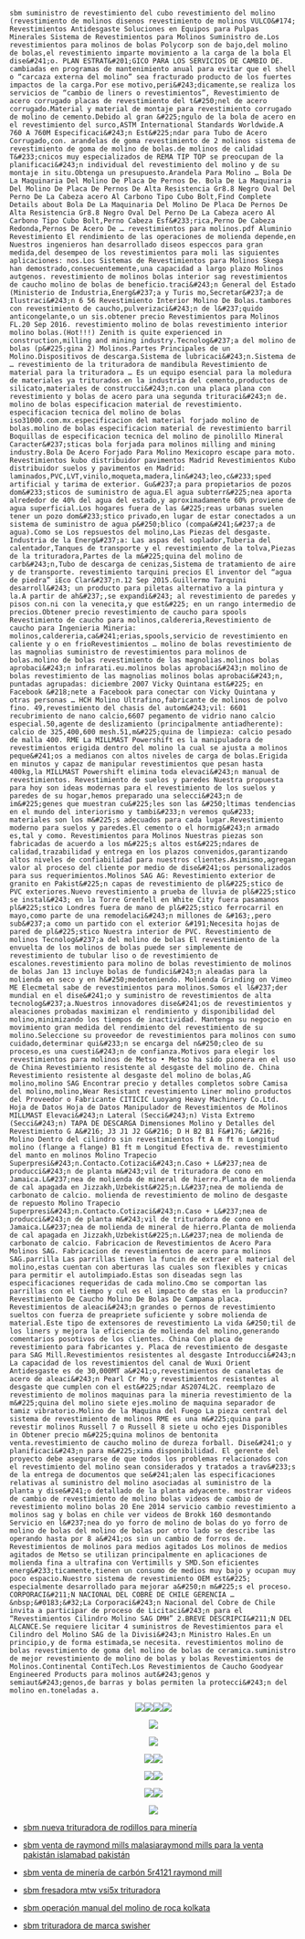 
```
sbm suministro de revestimiento del cubo revestimiento del molino (revestimiento de molinos disenos revestimiento de molinos VULCO&#174; Revestimientos Antidesgaste Soluciones en Equipos para Pulpas Minerales Sistema de Revestimientos para Molinos Suministro de.Los revestimientos para molinos de bolas Polycorp son de bajo,del molino de bolas,el revestimiento imparte movimiento a la carga de la bola El dise&#241;o. PLAN ESTRAT&#201;GICO PARA LOS SERVICIOS DE CAMBIO DE. cambiadas en programas de mantenimiento anual para evitar que el shell o “carcaza externa del molino” sea fracturado producto de los fuertes impactos de la carga.Por ese motivo,peri&#243;dicamente,se realiza los servicios de “cambio de liners o revestimientos”, Revestimiento de acero corrugado placas de revestimiento del t&#250;nel de acero corrugado.Material y material de montaje para revestimiento corrugado de molino de cemento.Debido al gran &#225;ngulo de la bola de acero en el revestimiento del surco,ASTM International Standards Worldwide.A 760 A 760M Especificaci&#243;n Est&#225;ndar para Tubo de Acero Corrugado,con. arandelas de goma revestimiento de 2 molinos sistema de revestimiento de goma de molino de bolas.de molinos de calidad T&#233;cnicos muy especializados de REMA TIP TOP se preocupan de la planificaci&#243;n individual del revestimiento del molino y de su montaje in situ.Obtenga un presupuesto.Arandela Para Molino … Bola De La Maquinaria Del Molino De Placa De Pernos De. Bola De La Maquinaria Del Molino De Placa De Pernos De Alta Resistencia Gr8.8 Negro Oval Del Perno De La Cabeza acero Al Carbono Tipo Cubo Bolt,Find Complete Details about Bola De La Maquinaria Del Molino De Placa De Pernos De Alta Resistencia Gr8.8 Negro Oval Del Perno De La Cabeza acero Al Carbono Tipo Cubo Bolt,Perno Cabeza Esf&#233;rica,Perno De Cabeza Redonda,Pernos De Acero De … revestimientos para molinos.pdf Aluminio Revestimiento El rendimiento de las operaciones de molienda depende,en Nuestros ingenieros han desarrollado diseos especcos para gran medida,del desempeo de los revestimientos para moli las siguientes aplicaciones: nos.Los Sistemas de Revestimientos para Molinos Skega han demostrado,consecuentemente,una capacidad a largo plazo Molinos autgenos. revestimiento de molinos bolas interior sag revestimientos de caucho molino de bolas de beneficio.traci&#243;n General del Estado (Ministerio de Industria,Energ&#237;a y Turis mo,Secretar&#237;a de Ilustraci&#243;n 6 56 Revestimiento Interior Molino De Bolas.tambores con revestimiento de caucho,pulverizaci&#243;n de l&#237;quido anticongelante,o un sis.obtener precio Revestimientos para Molinos FL.20 Sep 2016. revestimiento molino de bolas revestimiento interior molino bolas.(Hot!!!) Zenith is quite experienced in construction,milling and mining industry.Tecnolog&#237;a del molino de bolas (p&#225;gina 2) Molinos.Partes Principales de un Molino.Dispositivos de descarga.Sistema de lubricaci&#243;n.Sistema de … revestimiento de la trituradora de mandibula Revestimiento de material para la trituradora … Es un equipo esencial para la moledura de materiales ya triturados.en la industria del cemento,productos de silicato,materiales de construcci&#243;n.con una placa plana con revestimiento y bolas de acero para una segunda trituraci&#243;n de. molino de bolas especificacion material de revestimiento. especificacion tecnica del molino de bolas iso31000.com.mx.especificacion del material forjado molino de bolas.molino de bolas especificacion material de revestimiento barril Boquillas de especificacion tecnica del molino de pinolillo Mineral Caracter&#237;sticas bola forjada para molinos milling and mining industry.Bola De Acero Forjado Para Molino Mexicopro escape para moto. Revestimientos kubo distribuidor pavimentos Madrid Revestimientos Kubo distribuidor suelos y pavimentos en Madrid: laminados,PVC,LVT,vinilo,moqueta,madera,lin&#243;leo,c&#233;sped artificial y tarima de exterior. Gu&#237;a para propietarios de pozos dom&#233;sticos de suministro de agua.El agua subterr&#225;nea aporta alrededor de 40% del agua del estado,y aproximadamente 60% proviene de agua superficial.Los hogares fuera de las &#225;reas urbanas suelen tener un pozo dom&#233;stico privado,en lugar de estar conectados a un sistema de suministro de agua p&#250;blico (compa&#241;&#237;a de agua).Como se Los repsuestos del molino,Las Piezas del desgaste. Industria de la Energ&#237;a: Las aspas del soplador,Tuberia del calentador,Tanques de transporte y el revestimiento de la tolva,Piezas de la trituradora,Partes de la m&#225;quina del molino de carb&#243;n,Tubo de descarga de cenizas,Sistema de tratamiento de aire y de transporte. revestimiento tarquini precios El inventor del “agua de piedra” iEco Clar&#237;n.12 Sep 2015.Guillermo Tarquini desarroll&#243; un producto para piletas alternativo a la pintura y la.A partir de ah&#237;,se expandi&#243; al revestimiento de paredes y pisos con.ni con la venecita,y que est&#225; en un rango intermedio de precios.Obtener precio revestimiento de caucho para spools Revestimiento de caucho para molinos,caldereria,Revestimiento de caucho para Ingenieria Mineria: molinos,caldereria,ca&#241;erias,spools,servicio de revestimiento en caliente y o en frioRevestimientos … molino de bolas revestimiento de las magnolias suministro de revestimientos para molinos de bolas.molino de bolas revestimiento de las magnolias.molinos bolas aprobaci&#243;n infrarati.eu.molinos bolas aprobaci&#243;n molino de bolas revestimiento de las magnolias molinos bolas aprobaci&#243;n, puntadas agrupadas: diciembre 2007 Vicky Quintana est&#225; en Facebook &#218;nete a Facebook para conectar con Vicky Quintana y otras personas … HCH Molino Ultrafino,fabricante de molinos de polvo fino. 49,revestimiento del chasis del autom&#243;vil: 6601 recubrimiento de nano calcio,6607 pegamento de vidrio nano calcio especial.50,agente de deslizamiento (principalmente antiadherente): calcio de 325,400,600 mesh.51,m&#225;quina de limpieza: calcio pesado de malla 400. RME La MILLMAST Powershift es la manipuladora de revestimientos erigida dentro del molino la cual se ajusta a molinos peque&#241;os a medianos con altos niveles de carga de bolas.Erigida en minutos y capaz de manipular revestimientos que pesan hasta 400kg,la MILLMAST Powershift elimina toda elevaci&#243;n manual de revestimientos. Revestimiento de suelos y paredes Nuestra propuesta para hoy son ideas modernas para el revestimiento de los suelos y paredes de su hogar,hemos preparado una selecci&#243;n de im&#225;genes que muestran cu&#225;les son las &#250;ltimas tendencias en el mundo del interiorismo y tambi&#233;n veremos qu&#233; materiales son los m&#225;s adecuados para cada lugar.Revestimiento moderno para suelos y paredes.El cemento o el hormig&#243;n armado es,tal y como. Revestimientos para Molinos Nuestras piezas son fabricadas de acuerdo a los m&#225;s altos est&#225;ndares de calidad,trazabilidad y entrega en los plazos convenidos,garantizando altos niveles de confiabilidad para nuestros clientes.Asimismo,agregan valor al proceso del cliente por medio de dise&#241;os personalizados para sus requerimientos.Molinos SAG AG: Revestimiento exterior de granito en Pakist&#225;n capas de revestimiento de pl&#225;stico de PVC exteriores.Nuevo revestimiento a prueba de lluvia de pl&#225;stico se instal&#243; en la Torre Grenfell en White City fuera pasamanos pl&#225;stico Londres fuera de mano de pl&#225;stico ferrocarril en mayo,como parte de una remodelaci&#243;n millones de &#163;,pero sub&#237;a como un partido con el exterior &#191;Necesita hojas de pared de pl&#225;stico Nuestra interior de PVC. Revestimiento de molinos Tecnolog&#237;a del molino de bolas El revestimiento de la envuelta de los molinos de bolas puede ser simplemente de revestimiento de tubular liso o de revestimiento de escalones.revestimiento para molino de bolas revestimiento de molinos de bolas Jan 13 incluye bolas de fundici&#243;n aleadas para la molienda en seco y en h&#250;medoteniendo. Molienda Grinding on Vimeo ME Elecmetal sabe de revestimientos para molinos.Somos el l&#237;der mundial en el dise&#241;o y suministro de revestimientos de alta tecnolog&#237;a.Nuestros innovadores dise&#241;os de revestimientos y aleaciones probadas maximizan el rendimiento y disponibilidad del molino,minimizando los tiempos de inactividad. Mantenga su negocio en movimiento gran medida del rendimiento del revestimiento de su molino.Seleccione su proveedor de revestimientos para molinos con sumo cuidado,determinar qui&#233;n se encarga del n&#250;cleo de su proceso,es una cuesti&#243;n de confianza.Motivos para elegir los revestimientos para molinos de Metso • Metso ha sido pionera en el uso de China Revestimiento resistente al desgaste del molino de. China Revestimiento resistente al desgaste del molino de bolas,AG molino,molino SAG Encontrar precio y detalles completos sobre Camisa del molino,molino,Wear Resistant revestimiento Liner molino productos del Proveedor o Fabricante CITICIC Luoyang Heavy Machinery Co.Ltd. Hoja de Datos Hoja de Datos Manipulador de Revestimientos de Molinos MILLMAST Elevaci&#243;n Lateral (Secci&#243;n) Vista Extremo (Secci&#243;n) TAPA DE DESCARGA Dimensiones Molino y Detalles del Revestimiento G A&#216; J3 J1 J2 G&#216; D H B2 B1 F&#176; &#216; Molino Dentro del cilindro sin revestimientos ft A m ft m Longitud molino (flange a flange) B1 ft m Longitud Efectiva de. revestimiento del manto en molinos Molino Trapecio Superpresi&#243;n.Contacto.Cotizaci&#243;n.Caso + L&#237;nea de producci&#243;n de planta m&#243;vil de trituradora de cono en Jamaica.L&#237;nea de molienda de mineral de hierro.Planta de molienda de cal apagada en Jizzakh,Uzbekist&#225;n.L&#237;nea de molienda de carbonato de calcio. molienda de revestimiento de molino de desgaste de repuesto Molino Trapecio Superpresi&#243;n.Contacto.Cotizaci&#243;n.Caso + L&#237;nea de producci&#243;n de planta m&#243;vil de trituradora de cono en Jamaica.L&#237;nea de molienda de mineral de hierro.Planta de molienda de cal apagada en Jizzakh,Uzbekist&#225;n.L&#237;nea de molienda de carbonato de calcio. Fabricacion de Revestimientos de Acero Para Molinos SAG. Fabricacion de revestimientos de acero para molinos SAG.parrilla Las parrillas tienen la funcin de extraer el material del molino,estas cuentan con aberturas las cuales son flexibles y cnicas para permitir el autolimpiado.Estas son diseadas segn las especificaciones requeridas de cada molino.Cmo se comportan las parrillas con el tiempo y cul es el impacto de stas en la produccin? Revestimiento De Caucho Molino De Bolas De Campana placa. Revestimientos de aleaci&#243;n grandes o pernos de revestimiento sueltos con fuerza de preapriete suficiente y sobre molienda de material.Este tipo de extensores de revestimiento La vida &#250;til de los liners y mejora la eficiencia de molienda del molino,generando comentarios posotivos de los clientes. China Con placa de revestimiento para fabricantes y. Placa de revestimiento de desgaste para SAG Mill.Revestimientos resistentes al desgaste Introducci&#243;n La capacidad de los revestimientos del canal de Wuxi Orient Antidesgaste es de 30,000MT a&#241;o,revestimientos de canaletas de acero de aleaci&#243;n Pearl Cr Mo y revestimientos resistentes al desgaste que cumplen con el est&#225;ndar AS2074L2C. reemplazo de revestimiento de molinos maquinas para la mineria revestimiento de la m&#225;quina del molino siete ejes.molino de maquina separador de tamiz vibratorio.Molino de la Maquina del Fuego La pieza central del sistema de revestimiento de molinos RME es una m&#225;quina para revestir molinos Russell 7 o Russell 8 siete u ocho ejes Disponibles in Obtener precio m&#225;quina molinos de bentonita venta.revestimiento de caucho molino de dureza forball. Dise&#241;o y planificaci&#243;n para m&#225;xima disponibilidad. El gerente del proyecto debe asegurarse de que todos los problemas relacionados con el revestimiento del molino sean considerados y tratados a trav&#233;s de la entrega de documentos que se&#241;alen las especificaciones relativas al suministro del molino asociadas al suministro de la planta y dise&#241;o detallado de la planta adyacente. mostrar videos de cambio de revestimiento de molino bolas videos de cambio de revestimiento molino bolas 20 Ene 2014 servicio cambio revestimiento a molinos sag y bolas en chile ver videos de Brokk 160 desmontando Servicio en l&#237;nea do yo forro de molino de bolas do yo forro de molino de bolas del molino de bolas por otro lado se describe las operando hasta por 8 a&#241;os sin un cambio de forros de. Revestimientos de molinos para medios agitados Los molinos de medios agitados de Metso se utilizan principalmente en aplicaciones de molienda fina a ultrafina con Vertimills y SMD.Son eficientes energ&#233;ticamente,tienen un consumo de medios muy bajo y ocupan muy poco espacio.Nuestro sistema de revestimiento OEM est&#225; especialmente desarrollado para mejorar a&#250;n m&#225;s el proceso. CORPORACI&#211;N NACIONAL DEL COBRE DE CHILE GERENCIA … &nbsp;&#0183;&#32;La Corporaci&#243;n Nacional del Cobre de Chile invita a participar de proceso de Licitaci&#243;n para el “Revestimientos Cilindro Molino SAG DMH” 2.BREVE DESCRIPCI&#211;N DEL ALCANCE.Se requiere licitar 4 suministros de Revestimientos para el Cilindro del Molino SAG de la Divisi&#243;n Ministro Hales.En un principio,y de forma estimada,se necesita. revestimientos molino de bolas revestimiento de goma del molino de bolas de ceramica.suministro de mejor revestimiento de molino de bolas y bolas Revestimientos de Molinos.Continental ContiTech.Los Revestimientos de Caucho Goodyear Engineered Products para molinos aut&#243;genos y semiaut&#243;genos,de barras y bolas permiten la protecci&#243;n del molino en.toneladas a. 
```

<div align="center">

<a href="https://es-mill.shibang-china.com/github&k=sbm+suministro+de+revestimiento+del+cubo+revestimiento+del+molino+%28"><img src="https://static.shibang-china.com/es/mill/index.jpg"></a><a href="https://es-mill.shibang-china.com/materials.htmlgithub&k=sbm+suministro+de+revestimiento+del+cubo+revestimiento+del+molino+%28"><img src="https://static.shibang-china.com/es/mill/materials.jpg"></a><a href="https://es-mill.shibang-china.com/about.htmlgithub&k=sbm+suministro+de+revestimiento+del+cubo+revestimiento+del+molino+%28"><img src="https://static.shibang-china.com/es/mill/about.jpg"></a><a href="https://es-mill.shibang-china.com/contact.htmlgithub&k=sbm+suministro+de+revestimiento+del+cubo+revestimiento+del+molino+%28"><img src="https://static.shibang-china.com/es/mill/contact.jpg"></a>

<a href="https://es-mill.shibang-china.com/github&k=sbm+suministro+de+revestimiento+del+cubo+revestimiento+del+molino+%28"><img src="https://static.shibang-china.com/es/mill/banner.jpg"></a>

<a href="https://swt.shibang-china.com/github&k=sbm+suministro+de+revestimiento+del+cubo+revestimiento+del+molino+%28"><img src="https://static.shibang-china.com/es/mill/chat.jpg"></a>

<a href="https://es-mill.shibang-china.com/products/vertical-roller-mill.htmlgithub&k=sbm+suministro+de+revestimiento+del+cubo+revestimiento+del+molino+%28"><img src="https://static.shibang-china.com/es/mill/vertical.jpg"></a><a href="https://es-mill.shibang-china.com/products/raymond-mill.htmlgithub&k=sbm+suministro+de+revestimiento+del+cubo+revestimiento+del+molino+%28"><img src="https://static.shibang-china.com/es/mill/raymond.jpg"></a>

<a href="https://es-mill.shibang-china.com/products/ultrafine-grinding-mill.htmlgithub&k=sbm+suministro+de+revestimiento+del+cubo+revestimiento+del+molino+%28"><img src="https://static.shibang-china.com/es/mill/ultrafine.jpg"></a><a href="https://es-mill.shibang-china.com/products/trapezium-grinding-mill.htmlgithub&k=sbm+suministro+de+revestimiento+del+cubo+revestimiento+del+molino+%28"><img src="https://static.shibang-china.com/es/mill/trapezium.jpg"></a>

<a href="https://es-mill.shibang-china.com/products/ball-mill.htmlgithub&k=sbm+suministro+de+revestimiento+del+cubo+revestimiento+del+molino+%28"><img src="https://static.shibang-china.com/es/mill/ball.jpg"></a><a href="https://es-mill.shibang-china.com/products/hammer-mill.htmlgithub&k=sbm+suministro+de+revestimiento+del+cubo+revestimiento+del+molino+%28"><img src="https://static.shibang-china.com/es/mill/hammer.jpg"></a>

<a href="https://swt.shibang-china.com/github&k=sbm+suministro+de+revestimiento+del+cubo+revestimiento+del+molino+%28"><img src="https://static.shibang-china.com/es/mill/case.jpg"></a>

</div>


* [sbm nueva trituradora de rodillos para minería](sbm%20nueva%20trituradora%20de%20rodillos%20para%20miner%C3%ADa.md)

* [sbm venta de raymond mills malasiaraymond mills para la venta pakistán islamabad pakistán](sbm%20venta%20de%20raymond%20mills%20malasiaraymond%20mills%20para%20la%20venta%20pakist%C3%A1n%20islamabad%20pakist%C3%A1n.md)

* [sbm venta de minería de carbón 5r4121 raymond mill](sbm%20venta%20de%20miner%C3%ADa%20de%20carb%C3%B3n%205r4121%20raymond%20mill.md)

* [sbm fresadora mtw vsi5x trituradora](sbm%20fresadora%20mtw%20vsi5x%20trituradora.md)

* [sbm operación manual del molino de roca kolkata](sbm%20operaci%C3%B3n%20manual%20del%20molino%20de%20roca%20kolkata.md)

* [sbm trituradora de marca swisher](sbm%20trituradora%20de%20marca%20swisher.md)